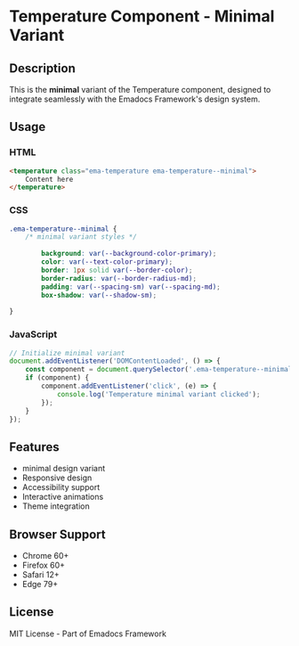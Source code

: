 # Temperature Component - Minimal Variant

## Description
This is the **minimal** variant of the Temperature component, designed to integrate seamlessly with the Emadocs Framework's design system.

## Usage

### HTML
```html
<temperature class="ema-temperature ema-temperature--minimal">
    Content here
</temperature>
```

### CSS
```css
.ema-temperature--minimal {
    /* minimal variant styles */
    
        background: var(--background-color-primary);
        color: var(--text-color-primary);
        border: 1px solid var(--border-color);
        border-radius: var(--border-radius-md);
        padding: var(--spacing-sm) var(--spacing-md);
        box-shadow: var(--shadow-sm);
    
}
```

### JavaScript
```javascript
// Initialize minimal variant
document.addEventListener('DOMContentLoaded', () => {
    const component = document.querySelector('.ema-temperature--minimal');
    if (component) {
        component.addEventListener('click', (e) => {
            console.log('Temperature minimal variant clicked');
        });
    }
});
```

## Features
- minimal design variant
- Responsive design
- Accessibility support
- Interactive animations
- Theme integration

## Browser Support
- Chrome 60+
- Firefox 60+
- Safari 12+
- Edge 79+

## License
MIT License - Part of Emadocs Framework
